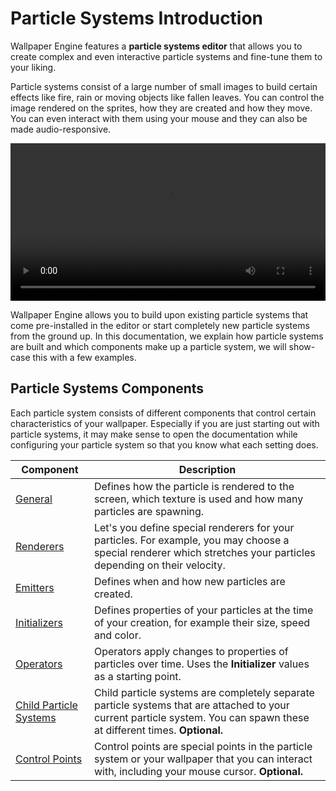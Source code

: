 # Particle Systems Introduction

Wallpaper Engine features a **particle systems editor** that allows you to create complex and even interactive particle systems and fine-tune them to your liking.

Particle systems consist of a large number of small images to build certain effects like fire, rain or moving objects like fallen leaves. You can control the image rendered on the sprites, how they are created and how they move. You can even interact with them using your mouse and they can also be made audio-responsive.

<video width="100%" controls loop autoplay>
  <source src="/videos/particle_system_editor.mp4" type="video/mp4">
  Your browser does not support the video tag.
</video>

Wallpaper Engine allows you to build upon existing particle systems that come pre-installed in the editor or start completely new particle systems from the ground up. In this documentation, we explain how particle systems are built and which components make up a particle system, we will show-case this with a few examples.

## Particle Systems Components

Each particle system consists of different components that control certain characteristics of your wallpaper. Especially if you are just starting out with particle systems, it may make sense to open the documentation while configuring your particle system so that you know what each setting does.

| Component            | Description   |
|----------------------|---------------|
| [General](/en/scene/particles/component/general.html) | Defines how the particle is rendered to the screen, which texture is used and how many particles are spawning. |
| [Renderers](/en/scene/particles/component/renderer.html) | Let's you define special renderers for your particles. For example, you may choose a special renderer which stretches your particles depending on their velocity. |
| [Emitters](/en/scene/particles/component/emitter.html) | Defines when and how new particles are created. |
| [Initializers](/en/scene/particles/component/initializer.html) | Defines properties of your particles at the time of your creation, for example their size, speed and color. |
| [Operators](/en/scene/particles/component/operator.html) | Operators apply changes to properties of particles over time. Uses the **Initializer** values as a starting point. |
| [Child Particle Systems](/en/scene/particles/component/children.html) | Child particle systems are completely separate particle systems that are attached to your current particle system. You can spawn these at different times. **Optional.** |
| [Control Points](/en/scene/particles/component/control_point.html) | Control points are special points in the particle system or your wallpaper that you can interact with, including your mouse cursor. **Optional.** |